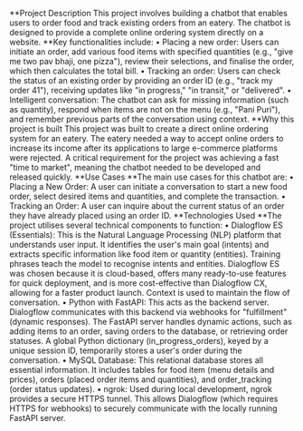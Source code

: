 **Project Description
This project involves building a chatbot that enables users to order food and track existing orders from an eatery. The chatbot is designed to provide a complete online ordering system directly on a website.
**Key functionalities include:
• Placing a new order: Users can initiate an order, add various food items with specified quantities (e.g., "give me two pav bhaji, one pizza"), review their selections, and finalise the order, which then calculates the total bill.
• Tracking an order: Users can check the status of an existing order by providing an order ID (e.g., "track my order 41"), receiving updates like "in progress," "in transit," or "delivered".
• Intelligent conversation: The chatbot can ask for missing information (such as quantity), respond when items are not on the menu (e.g., "Pani Puri"), and remember previous parts of the conversation using context.
**Why this project is built
This project was built to create a direct online ordering system for an eatery. The eatery needed a way to accept online orders to increase its income after its applications to large e-commerce platforms were rejected. A critical requirement for the project was achieving a fast "time to market", meaning the chatbot needed to be developed and released quickly.
**Use Cases
**The main use cases for this chatbot are:
• Placing a New Order: A user can initiate a conversation to start a new food order, select desired items and quantities, and complete the transaction.
• Tracking an Order: A user can inquire about the current status of an order they have already placed using an order ID.
**Technologies Used
**The project utilises several technical components to function:
• Dialogflow ES (Essentials): This is the Natural Language Processing (NLP) platform that understands user input. It identifies the user's main goal (intents) and extracts specific information like food item or quantity (entities). Training phrases teach the model to recognise intents and entities. Dialogflow ES was chosen because it is cloud-based, offers many ready-to-use features for quick deployment, and is more cost-effective than Dialogflow CX, allowing for a faster product launch. Context is used to maintain the flow of conversation.
• Python with FastAPI: This acts as the backend server. Dialogflow communicates with this backend via webhooks for "fulfillment" (dynamic responses). The FastAPI server handles dynamic actions, such as adding items to an order, saving orders to the database, or retrieving order statuses. A global Python dictionary (in_progress_orders), keyed by a unique session ID, temporarily stores a user's order during the conversation.
• MySQL Database: This relational database stores all essential information. It includes tables for food item (menu details and prices), orders (placed order items and quantities), and order_tracking (order status updates).
• ngrok: Used during local development, ngrok provides a secure HTTPS tunnel. This allows Dialogflow (which requires HTTPS for webhooks) to securely communicate with the locally running FastAPI server.
